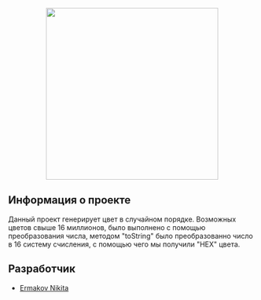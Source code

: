 <p align="center">
      <img src="http://x-lines.ru/letters/i/cyrillicbasic/0395/00b860/20/0/qjosh3dxpwssg55cp73y.png" width="350">
</p>

## Информация о проекте
Данный проект генерирует цвет в случайном порядке. Возможных цветов свыше 16 миллионов, было выполнено с помощью преобразования числа, методом "toString" было преобразованно число в 16 систему счисления, с помощью чего мы получили "HEX" цвета.

## Разработчик

- [Ermakov Nikita](https://github.com/agr0meow)
